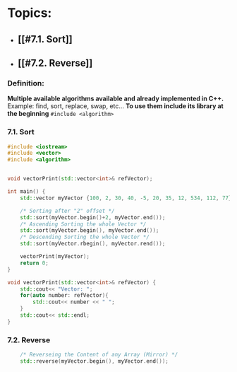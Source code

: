 # Topics:
- ## [[#7.1. Sort]]
- ## [[#7.2. Reverse]]


### Definition: 
**Multiple available algorithms available and already implemented in C++.**
Example: find, sort, replace, swap, etc...
**To use them include its library at the beginning**
` #include <algorithm> `

### 7.1. Sort
```cpp
#include <iostream>
#include <vector>
#include <algorithm>


void vectorPrint(std::vector<int>& refVector);

int main() {
	std::vector myVector {100, 2, 30, 40, -5, 20, 35, 12, 534, 112, 77};

	/* Sorting after "2" offset */
	std::sort(myVector.begin()+2, myVector.end());
	/* Ascending Sorting the whole Vector */
	std::sort(myVector.begin(), myVector.end());
	/* Descending Sorting the whole Vector */
	std::sort(myVector.rbegin(), myVector.rend());

	vectorPrint(myVector);
	return 0;
}

void vectorPrint(std::vector<int>& refVector) {
	std::cout<< "Vector: ";
	for(auto number: refVector){
		std::cout<< number << " ";
	}
	std::cout<< std::endl;
}
```


### 7.2. Reverse 
```cpp
	/* Reverseing the Content of any Array (Mirror) */
	std::reverse(myVector.begin(), myVector.end());
```



